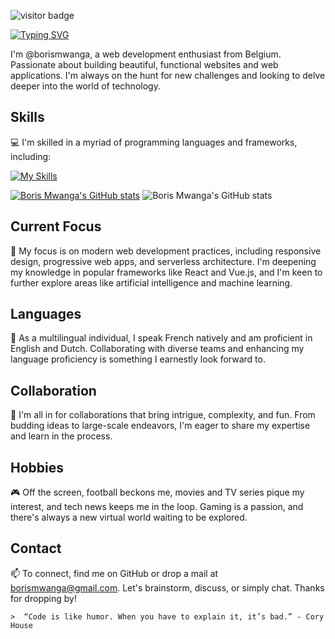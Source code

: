 ![visitor badge](https://visitor-badge.laobi.icu/badge?page_id=borismwanga.borismwanga)

[![Typing SVG](https://readme-typing-svg.demolab.com?font=Fira+Code&pause=1000&width=435&lines=Hello+there+%F0%9F%91%8B+It's+Boris)](https://git.io/typing-svg)

I'm @borismwanga, a web development enthusiast from Belgium. Passionate about building beautiful, functional websites and web applications. I'm always on the hunt for new challenges and looking to delve deeper into the world of technology.

## Skills

💻 I'm skilled in a myriad of programming languages and frameworks, including:

[![My Skills](https://skillicons.dev/icons?i=ruby,rails,js,html,css,wasm,typescript,react,vue,mongodb,git,vscode,webflow,postman,py,postgres,heroku,figma,vite,vim,netlify,nodejs,bootstrap)](https://skillicons.dev)

[![Boris Mwanga's GitHub stats](https://github-readme-stats.vercel.app/api?username=borismwanga&show_icons=true&theme=radical)](https://github.com/borismwanga/github-readme-stats)
![Boris Mwanga's GitHub stats](https://github-readme-stats.vercel.app/api?username=borismwanga&show_icons=true&theme=radical)

## Current Focus

🌱 My focus is on modern web development practices, including responsive design, progressive web apps, and serverless architecture. I'm deepening my knowledge in popular frameworks like React and Vue.js, and I'm keen to further explore areas like artificial intelligence and machine learning.

## Languages

💬 As a multilingual individual, I speak French natively and am proficient in English and Dutch. Collaborating with diverse teams and enhancing my language proficiency is something I earnestly look forward to.

## Collaboration

💞️ I'm all in for collaborations that bring intrigue, complexity, and fun. From budding ideas to large-scale endeavors, I'm eager to share my expertise and learn in the process.

## Hobbies

🎮 Off the screen, football beckons me, movies and TV series pique my interest, and tech news keeps me in the loop. Gaming is a passion, and there's always a new virtual world waiting to be explored.

## Contact

📫 To connect, find me on GitHub or drop a mail at borismwanga@gmail.com. Let's brainstorm, discuss, or simply chat. Thanks for dropping by!

```
>  “Code is like humor. When you have to explain it, it’s bad.” - Cory House
```

<!---
borismwanga/borismwanga is a ✨ special ✨ repository because its `README.md` (this file) appears on your GitHub profile.
You can click the Preview link to take a look at your changes.
--->
